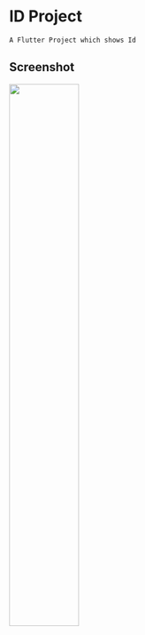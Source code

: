 # ID Project

    A Flutter Project which shows Id

## Screenshot


<img src="https://user-images.githubusercontent.com/105286069/205431357-699630d6-f0f5-48c1-9f03-164fc0b8da8e.png" width=50% height=50%>
